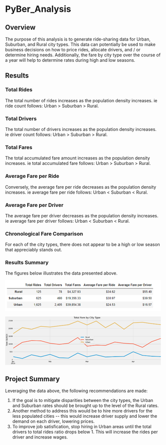 # PyBer_Analysis
## Overview
The purpose of this analysis is to generate ride-sharing data for Urban, Suburban, and Rural city types. This data can potentially be used to make business decisions on how to price rides, allocate drivers, and / or determine hiring needs. Additionally, the fare by city type over the course of a year will help to determine rates during high and low seasons.

## Results
### Total Rides
The total number of rides increases as the population density increases. ie ride count follows: Urban > Suburban > Rural.

### Total Drivers
The total number of drivers increases as the population density increases. ie driver count follows: Urban > Suburban > Rural.

### Total Fares
The total accumulated fare amount increases as the population density increases. ie total accumulated fare follows: Urban > Suburban > Rural.

### Average Fare per Ride
Conversely, the average fare per ride decreases as the population density increases. ie average fare per ride follows: Urban < Suburban < Rural.

### Average Fare per Driver
The average fare per driver decreases as the population density increases. ie average fare per driver follows: Urban < Suburban < Rural.

### Chronological Fare Comparison
For each of the city types, there does not appear to be a high or low season that appreciably stands out.

### Results Summary
The figures below illustrates the data presented above.

![Ride_summary](Pyber_ride_summary_data.png)

![Monthly_summary](Pyber_fare_summary.png)

## Project Summary
Leveraging the data above, the following recommendations are made:
1. If the goal is to mitigate disparities between the city types, the Urban and Suburban rates should be brought up to the level of the Rural rates.
2. Another method to address this would be to hire more drivers for the less populated cities -- this would increase driver supply and lower the demand on each driver, lowering prices.
3. To improve job satisfication, stop hiring in Urban areas until the total drivers to total rides ratio drops below 1. This will increase the rides per driver and increase wages.
